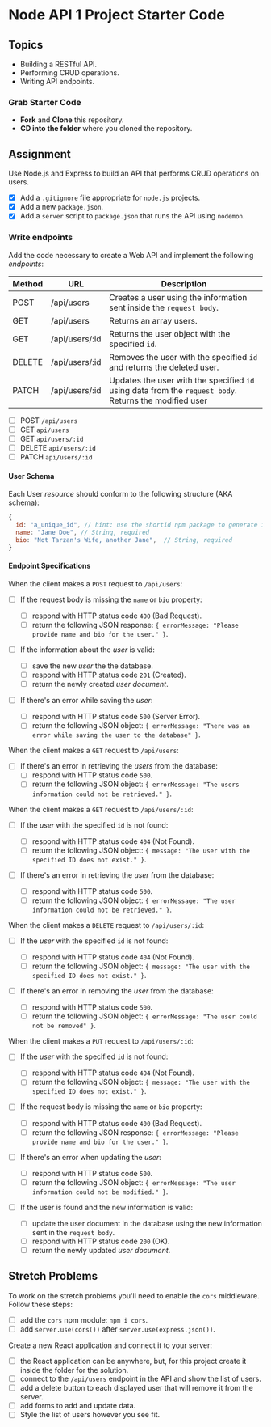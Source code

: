 # Node API 1 Project Starter Code

## Topics

- Building a RESTful API.
- Performing CRUD operations.
- Writing API endpoints.

### Grab Starter Code

- **Fork** and **Clone** this repository.
- **CD into the folder** where you cloned the repository.

## Assignment

Use Node.js and Express to build an API that performs CRUD operations on users.

- [x] Add a `.gitignore` file appropriate for `node.js` projects.
- [x] Add a new `package.json`.
- [x] Add a `server` script to `package.json` that runs the API using `nodemon`.

### Write endpoints

Add the code necessary to create a Web API and implement the following _endpoints_:

| Method | URL            | Description                                                                                            |
| ------ | -------------- | ------------------------------------------------------------------------------------------------------ |
| POST   | /api/users     | Creates a user using the information sent inside the `request body`.                                   |
| GET    | /api/users     | Returns an array users.                                                                                |
| GET    | /api/users/:id | Returns the user object with the specified `id`.                                                       |
| DELETE | /api/users/:id | Removes the user with the specified `id` and returns the deleted user.                                 |
| PATCH  | /api/users/:id | Updates the user with the specified `id` using data from the `request body`. Returns the modified user |

- [ ] POST `/api/users`
- [ ] GET `api/users`
- [ ] GET `api/users/:id`
- [ ] DELETE `api/users/:id`
- [ ] PATCH `api/users/:id`

#### User Schema

Each User _resource_ should conform to the following structure (AKA schema):

```js
{
  id: "a_unique_id", // hint: use the shortid npm package to generate it
  name: "Jane Doe", // String, required
  bio: "Not Tarzan's Wife, another Jane",  // String, required
}
```

#### Endpoint Specifications

When the client makes a `POST` request to `/api/users`:

- [ ] If the request body is missing the `name` or `bio` property:

  - [ ] respond with HTTP status code `400` (Bad Request).
  - [ ] return the following JSON response: `{ errorMessage: "Please provide name and bio for the user." }`.

- [ ] If the information about the _user_ is valid:

  - [ ] save the new _user_ the the database.
  - [ ] respond with HTTP status code `201` (Created).
  - [ ] return the newly created _user document_.

- [ ] If there's an error while saving the _user_:
  - [ ] respond with HTTP status code `500` (Server Error).
  - [ ] return the following JSON object: `{ errorMessage: "There was an error while saving the user to the database" }`.

When the client makes a `GET` request to `/api/users`:

- [ ] If there's an error in retrieving the _users_ from the database:
  - [ ] respond with HTTP status code `500`.
  - [ ] return the following JSON object: `{ errorMessage: "The users information could not be retrieved." }`.

When the client makes a `GET` request to `/api/users/:id`:

- [ ] If the _user_ with the specified `id` is not found:

  - [ ] respond with HTTP status code `404` (Not Found).
  - [ ] return the following JSON object: `{ message: "The user with the specified ID does not exist." }`.

- [ ] If there's an error in retrieving the _user_ from the database:
  - [ ] respond with HTTP status code `500`.
  - [ ] return the following JSON object: `{ errorMessage: "The user information could not be retrieved." }`.

When the client makes a `DELETE` request to `/api/users/:id`:

- [ ] If the _user_ with the specified `id` is not found:

  - [ ] respond with HTTP status code `404` (Not Found).
  - [ ] return the following JSON object: `{ message: "The user with the specified ID does not exist." }`.

- [ ] If there's an error in removing the _user_ from the database:
  - [ ] respond with HTTP status code `500`.
  - [ ] return the following JSON object: `{ errorMessage: "The user could not be removed" }`.

When the client makes a `PUT` request to `/api/users/:id`:

- [ ] If the _user_ with the specified `id` is not found:

  - [ ] respond with HTTP status code `404` (Not Found).
  - [ ] return the following JSON object: `{ message: "The user with the specified ID does not exist." }`.

- [ ] If the request body is missing the `name` or `bio` property:

  - [ ] respond with HTTP status code `400` (Bad Request).
  - [ ] return the following JSON response: `{ errorMessage: "Please provide name and bio for the user." }`.

- [ ] If there's an error when updating the _user_:

  - [ ] respond with HTTP status code `500`.
  - [ ] return the following JSON object: `{ errorMessage: "The user information could not be modified." }`.

- [ ] If the user is found and the new information is valid:

  - [ ] update the user document in the database using the new information sent in the `request body`.
  - [ ] respond with HTTP status code `200` (OK).
  - [ ] return the newly updated _user document_.

## Stretch Problems

To work on the stretch problems you'll need to enable the `cors` middleware. Follow these steps:

- [ ] add the `cors` npm module: `npm i cors`.
- [ ] add `server.use(cors())` after `server.use(express.json())`.

Create a new React application and connect it to your server:

- [ ] the React application can be anywhere, but, for this project create it inside the folder for the solution.
- [ ] connect to the `/api/users` endpoint in the API and show the list of users.
- [ ] add a delete button to each displayed user that will remove it from the server.
- [ ] add forms to add and update data.
- [ ] Style the list of users however you see fit.
